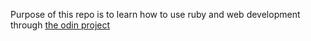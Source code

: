 Purpose of this repo is to learn how to use ruby and web development through [the odin project](https://theodinproject.org)